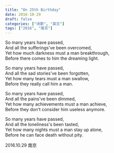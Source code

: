 ```yaml
---
title: "On 25th Birthday"
date: 2016-10-29
draft: false
categories: ["诗歌", "英文"]
tags: ["2016", "南京"]
---
```


So many years have passed,  
And all the sufferings've been overcomed,  
Yet how much darkness must a man breakthrough,  
Before there comes to him the dreaming light.  

So many years have passed,  
And all the sad stories've been forgotten,  
Yet how many tears must a man swallow,  
Before they really call him a man.  

So many years have passed,  
And all the pains've been dimmed,  
Yet how many achievements must a man achieve,  
Before they don't consider him useless anymore.  

So many years have passed,  
And all the loneliness's been tasted,  
Yet how many nights must a man stay up alone,  
Before he can face death without pity.  

2016.10.29 南京  
